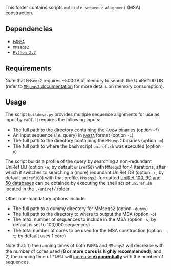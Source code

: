 This folder contains scripts `multiple sequence alignment` (MSA) construction.

## Dependencies
* [`FAMSA`](http://sun.aei.polsl.pl/REFRESH/famsa)
* [`MMseqs2`](https://github.com/soedinglab/mmseqs2)
* [`Python 2.7`](https://www.python.org/download/releases/2.7/)

## Requirements
Note that `MMseqs2` requires ~500GB of memory to search the UniRef100 DB (refer to [`MMseqs2` documentation](https://github.com/soedinglab/mmseqs2/wiki#memory-consumption) for more details on memory consumption).

## Usage
The script `buildmsa.py` provides multiple sequence alignments for use as input by `raDI`. It requires the following inputs:
* The full path to the directory containing the `FAMSA` binaries (option `-f`)
* An input sequence (*i.e.* query) in [`FASTA`](https://en.wikipedia.org/wiki/FASTA_format) format (option `-i`)
* The full path to the directory containing the `MMseqs2` binaries (option `-m`)
* The full path to where the bash script `uniref.sh` was executed (option `-u`)

The script builds a profile of the query by searching a non-redundant UniRef DB (option `-n`; by default `uniref50`) with `MMseqs2` for 4 iterations, after which it switches to searching a (more) redundant UniRef DB (option `-r`; by default `uniref100`) with that profile. `MMseqs2`-formatted [UniRef 100, 90 and 50 databases](https://www.uniprot.org/help/uniref) can be obtained by executing the shell script `uniref.sh` located in the `./uniref/` folder.

Other non-mandatory options include:
* The full path to a dummy directory for MMseqs2 (option `-dummy`)
* The full path to the directory to where to output the MSA (option `-o`)
* The max. number of sequences to include in the MSA (option `-s`; by default is set to 100,000 sequences)
* The total number of cores to be used for the MSA construction (option `-t`; by default uses 1 core)

Note that: 1) the running times of both `FAMSA` and `MMseqs2` will decrease with the number of cores used (**8 or more cores is highly recommended**); and 2) the running time of `FAMSA` will [increase **exponentially**](https://www.nature.com/articles/srep33964/figures/3) with the number of sequences.